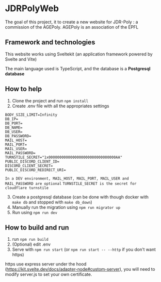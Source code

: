 <!-- @format -->

# JDRPolyWeb

The goal of this project, it to create a new website for JDR-Poly : a commission of the AGEPoly. AGEPoly is an association of the EPFL

## Framework and technologies

This website works using Sveltekit (an application framework powered by Svelte and Vite)

The main language used is TypeScript, and the database is a **Postgresql database**

## How to help

1. Clone the project and run `npm install`
2. Create .env file with all the appropriates settings

```
BODY_SIZE_LIMIT=Infinity
DB_IP=
DB_PORT=
DB_NAME=
DB_USER=
DB_PASSWORD=
MAIL_HOST=
MAIL_PORT=
MAIL_USER=
MAIL_PASSWORD=
TURNSTILE_SECRET="1x0000000000000000000000000000000AA"
PUBLIC_DISCORD_CLIENT_ID=
DISCORD_CLIENT_SECRET=
PUBLIC_DISCORD_REDIRECT_URI=
```

`In a DEV environment, MAIL_HOST, MAIL_PORT, MAIL_USER and MAIL_PASSWORD are optional`
`TURNSTILE_SECRET is the secret for cloudflare turnstile`

3. Create a postgresql database (can be done with though docker with `make db` and stopped with `make db_down`)
4. Manually run the migration using `npm run migrator up`
5. Run using `npm run dev`

## How to build and run

1. run `npm run build`
2. (Optional) edit .env
3. Serve with `npm run start` (or `npm run start -- --http` if you don't want https)

https use express server under the hood (https://kit.svelte.dev/docs/adapter-node#custom-server),
you will need to modify server.js to set your own certificate.
